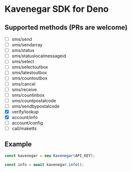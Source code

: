 # Kavenegar SDK for Deno

## Supported methods (PRs are welcome)
- [ ] sms/send
- [ ] sms/sendarray
- [ ] sms/status
- [ ] sms/statuslocalmessageid
- [ ] sms/select
- [ ] sms/selectoutbox
- [ ] sms/latestoutbox
- [ ] sms/countoutbox
- [ ] sms/cancel
- [ ] sms/receive
- [ ] sms/countinbox
- [ ] sms/countpostalcode
- [ ] sms/sendbypostalcode
- [x] verify/lookup
- [x] account/info
- [ ] account/config
- [ ] call/maketts

## Example 
```ts
const kavenegar = new Kavenegar(API_KEY);

const info = await kavenegar.info();
```